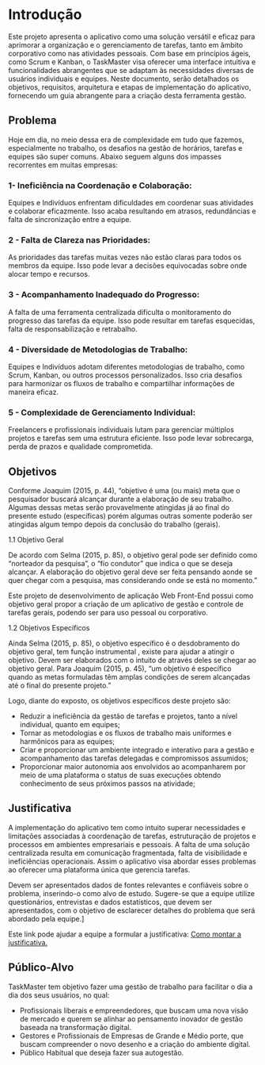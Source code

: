 # Introdução

Este projeto apresenta o aplicativo como uma solução versátil e eficaz para aprimorar a organização e o gerenciamento de tarefas, tanto em âmbito corporativo como nas atividades pessoais. Com base em princípios ágeis, como Scrum e Kanban, o TaskMaster visa oferecer uma interface intuitiva e funcionalidades abrangentes que se adaptam às necessidades diversas de usuários individuais e equipes. Neste documento, serão detalhados os objetivos, requisitos, arquitetura e etapas de implementação do aplicativo, fornecendo um guia abrangente para a criação desta ferramenta gestão.

## Problema

Hoje em dia, no meio dessa era de complexidade em tudo que fazemos, especialmente no trabalho, os desafios na gestão de horários, tarefas e equipes são super comuns. Abaixo seguem alguns dos impasses recorrentes em muitas empresas:

### 1- Ineficiência na Coordenação e Colaboração:
Equipes e Indivíduos enfrentam dificuldades em coordenar suas atividades e colaborar eficazmente.
Isso acaba resultando em atrasos, redundâncias e falta de sincronização entre a equipe.

### 2 - Falta de Clareza nas Prioridades:
As prioridades das tarefas muitas vezes não estão claras para todos os membros da equipe.
Isso pode levar a decisões equivocadas sobre onde alocar tempo e recursos.

### 3 - Acompanhamento Inadequado do Progresso:
A falta de uma ferramenta centralizada dificulta  o monitoramento do progresso das tarefas da equipe.
Isso pode resultar em tarefas esquecidas, falta de responsabilização e retrabalho.

### 4 - Diversidade de Metodologias de Trabalho:
Equipes e Indivíduos adotam diferentes metodologias de trabalho, como Scrum, Kanban, ou outros processos personalizados.
Isso cria desafios para harmonizar os fluxos de trabalho e compartilhar informações de maneira eficaz.

### 5 - Complexidade de Gerenciamento Individual:
Freelancers e profissionais individuais lutam para gerenciar múltiplos projetos e tarefas sem uma estrutura eficiente.
Isso pode levar sobrecarga, perda de prazos e qualidade comprometida.

## Objetivos

Conforme Joaquim (2015, p. 44), “objetivo é uma (ou mais) meta  que o pesquisador buscará alcançar durante a elaboração de seu trabalho. Algumas dessas metas serão provavelmente atingidas já ao final do presente estudo (específicas) porém algumas outras somente poderão ser atingidas algum tempo depois da conclusão do trabalho (gerais).

1.1 Objetivo Geral

De acordo com Selma (2015, p. 85), o objetivo geral pode ser definido como “norteador da pesquisa”, o “fio condutor” que indica o que se deseja alcançar.  A elaboração do objetivo geral deve ser feita pensando aonde se quer chegar com a pesquisa, mas considerando onde se está no momento.” 

Este projeto de desenvolvimento de aplicação Web Front-End possui como objetivo geral propor a criação de um aplicativo de gestão e controle de tarefas gerais, podendo ser 
para uso pessoal ou corporativo.

1.2 Objetivos Específicos

Ainda Selma (2015, p. 85), o objetivo específico é o desdobramento do objetivo geral, tem função instrumental , existe para ajudar a atingir o objetivo. Devem ser elaborados com o intuito de através deles se chegar ao objetivo geral. 
Para Joaquim (2015, p. 45), “um objetivo é específico quando as metas formuladas têm amplas condições de serem alcançadas até o final do presente projeto.”

Logo, diante do exposto, os objetivos específicos deste projeto são: 
- Reduzir a ineficiência da gestão de tarefas e projetos, tanto a nível individual, quanto em equipes;
- Tornar as metodologias e os fluxos de trabalho mais uniformes e harmônicos para as equipes; 
- Criar e proporcionar um ambiente integrado e interativo para a gestão e acompanhamento das tarefas delegadas e compromissos assumidos;
- Proporcionar maior autonomia aos envolvidos ao acompanharem por meio de uma plataforma o status de suas execuções  obtendo conhecimento de seus próximos passos na atividade;

## Justificativa

A implementação do aplicativo tem como intuito superar necessidades e limitações associadas à coordenação de tarefas, estruturação de projetos e processos em ambientes empresariais e pessoais. A falta de uma solução centralizada resulta em comunicação fragmentada, falta de visibilidade e ineficiências operacionais. Assim o aplicativo visa abordar esses problemas ao oferecer uma plataforma única que gerencia tarefas.

Devem ser apresentados dados de fontes relevantes e confiáveis sobre o problema, inserindo-o como alvo de estudo. Sugere-se que a equipe utilize questionários, entrevistas e dados estatísticos, que devem ser apresentados, com o objetivo de esclarecer detalhes do problema que será abordado pela equipe.]

Este link pode ajudar a equipe a formular a justificativa: [Como montar a justificativa.](https://guiadamonografia.com.br/como-montar-justificativa-do-tcc/)

## Público-Alvo

TaskMaster tem objetivo fazer uma gestão de trabalho para facilitar o dia a dia dos seus usuários, no qual:
* Profissionais liberais e empreendedores, que buscam uma nova visão de mercado e querem se alinhar ao pensamento inovador de gestão baseada na transformação digital.
* Gestores e Profissionais de Empresas de Grande e Médio porte, que buscam compreender o novo desenho e a criação do ambiente digital.
* Público Habitual que deseja fazer sua autogestão.



